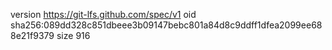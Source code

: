 version https://git-lfs.github.com/spec/v1
oid sha256:089dd328c851dbeee3b09147bebc801a84d8c9ddff1dfea2099ee688e21f9379
size 916
